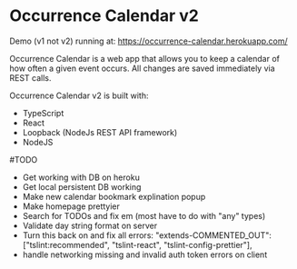 # Occurrence Calendar v2

Demo (v1 not v2) running at:
https://occurrence-calendar.herokuapp.com/

Occurrence Calendar is a web app that allows you to keep a calendar of how often a given event occurs. All changes are saved immediately via REST calls.

Occurrence Calendar v2 is built with:
* TypeScript
* React
* Loopback (NodeJs REST API framework)
* NodeJS

#TODO
- Get working with DB on heroku
- Get local persistent DB working
- Make new calendar bookmark explination popup
- Make homepage prettyier
- Search for TODOs and fix em (most have to do with "any" types)
- Validate day string format on server
- Turn this back on and fix all errors:   "extends-COMMENTED_OUT": ["tslint:recommended", "tslint-react", "tslint-config-prettier"],
- handle networking missing and invalid auth token errors on client
